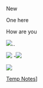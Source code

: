 New

One here

How are you

![](Temp%20Notes.png)..


![](Temp.png)
-![](Temp%20Notes..jpg)

![](Temp%20Notes.jpg)



[Temp Notes](Temp%20Notes.pdf)]